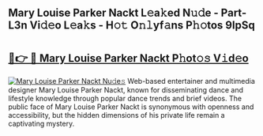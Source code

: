 ## Mary Louise Parker Nackt L𝚎a𝚔ed N𝚞𝚍e - Part-L3n Vi𝚍𝚎o L𝚎a𝚔s - H𝚘𝚝 O𝚗𝚕yf𝚊ns P𝚑𝚘tos 9lpSq

# <h2><a href="http://kf39ag2.oniu.top/?m=Mary+Louise+Parker+Nackt">🔗👉 🔴 Mary Louise Parker Nackt P𝚑ot𝚘𝚜 V𝚒d𝚎o</a></h2>

[![Mary Louise Parker Nackt Nu𝚍e𝚜](https://i.imgur.com/0qMVB7G.gif)](http://kf39ag2.oniu.top/?m=Mary+Louise+Parker+Nackt)
Web-based entertainer and multimedia designer Mary Louise Parker Nackt, known for disseminating dance and lifestyle knowledge through popular dance trends and brief videos. The public face of Mary Louise Parker Nackt is synonymous with openness and accessibility, but the hidden dimensions of his private life remain a captivating mystery.  
